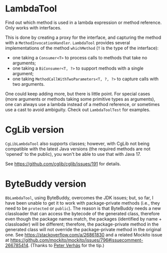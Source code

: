 # LambdaTool

Find out which method is used in a lambda expression or method reference. Only works with interfaces.

This is done by creating a proxy for the interface, and capturing the method with a `MethodInvocationHandler`.
`LambdaTool` provides several implementations of the method `whichMethod` (`T` is the type of the interface):
- one taking a `Consumer<T>` to process calls to methods that take no arguments;
- one taking a `BiConsumer<T, ?>` to support methods with a single argument;
- one taking `MethodCallWithTwoParameters<T, ?, ?>` to capture calls with two arguments.

One could keep adding more, but there is little point. For special cases (more arguments or methods taking
some primitive types as arguments), one can always use a lambda instead of a method reference, or sometimes
use a cast to avoid ambiguity. Check out `LambdaToolTest` for examples.

# CgLib version
`CgLibLambdaTool` also supports classes; however, with CgLib not being compatible with the latest Java versions
(the required methods are not 'opened' to the public), you won't be able to use that with Java 17. 

See https://github.com/cglib/cglib/issues/191 for details.

# ByteBuddy version
`BbLambdaTool`, using ByteBuddy, overcomes the JDK issues; but, so far, I have been unable to get it to work
with package-private methods (i.e., they need to be `protected` or `public`). The reason is that ByteBuddy
needs a new classloader that can access the bytecode of the generated class, therefore even though the
package names match, the packages (identified by name + classloader) will be different; therefore, the package-private
method in the generated class will not override the package-private method in the original one.
See https://stackoverflow.com/a/26861830 and a related Mockito issue at
https://github.com/mockito/mockito/issues/796#issuecomment-266785414.
(Thanks to [Peter Verhás](https://javax0.wordpress.com/) for the tip.)
